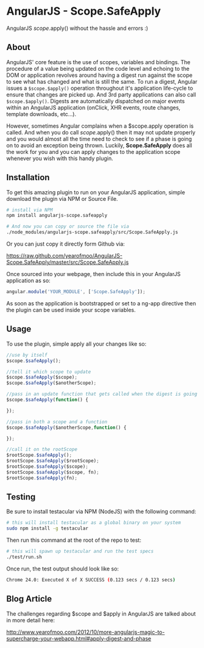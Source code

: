 # AngularJS - Scope.SafeApply

AngularJS $scope.$apply() without the hassle and errors :)

## About

AngularJS' core feature is the use of scopes, variables and bindings. The procedure of a value being updated on the code
level and echoing to the DOM or application revolves around having a digest run against the scope to see what has changed
and what is still the same. To run a digest, Angular issues a `$scope.$apply()` operation throughout it's application life-cycle
to ensure that changes are picked up. And 3rd party applications can also call `$scope.$apply()`. Digests are automatically
dispatched on major events within an AngularJS application (onClick, XHR events, route changes, template downloads, etc...).

However, sometimes Angular complains when a $scope.apply operation is called. And when you do call $scope.$apply() then it may
not update properly and you would almost all the time need to check to see if a phase is going on to avoid an exception being
thrown. Luckily, **Scope.SafeApply** does all the work for you and you can apply changes to the application scope whenever you wish
with this handy plugin.

## Installation

To get this amazing plugin to run on your AngularJS application, simple download the plugin via NPM or Source File.

```bash
# install via NPM
npm install angularjs-scope.safeapply

# And now you can copy or source the file via
./node_modules/angularjs-scope.safeapply/src/Scope.SafeApply.js
```

Or you can just copy it directly form Github via:

https://raw.github.com/yearofmoo/AngularJS-Scope.SafeApply/master/src/Scope.SafeApply.js


Once sourced into your webpage, then include this in your AngularJS application as so:

```javascript
angular.module('YOUR_MODULE', ['Scope.SafeApply']);
```

As soon as the application is bootstrapped or set to a ng-app directive then the plugin can be used inside your scope variables.

## Usage

To use the plugin, simple apply all your changes like so:

```javascript
//use by itself
$scope.$safeApply();

//tell it which scope to update
$scope.$safeApply($scope);
$scope.$safeApply($anotherScope);

//pass in an update function that gets called when the digest is going on...
$scope.$safeApply(function() {

});

//pass in both a scope and a function
$scope.$safeApply($anotherScope,function() {

});

//call it on the rootScope
$rootScope.$safeApply();
$rootScope.$safeApply($rootScope);
$rootScope.$safeApply($scope);
$rootScope.$safeApply($scope, fn);
$rootScope.$safeApply(fn);
```

## Testing

Be sure to install testacular via NPM (NodeJS) with the following command:

```bash
# this will install testacular as a global binary on your system
sudo npm install -g testacular
```

Then run this command at the root of the repo to test:

```bash
# this will spawn up testacular and run the test specs
./test/run.sh
```

Once run, the test output should look like so:

```bash
Chrome 24.0: Executed X of X SUCCESS (0.123 secs / 0.123 secs)
```

## Blog Article

The challenges regarding $scope and $apply in AngularJS are talked about in more detail here:

http://www.yearofmoo.com/2012/10/more-angularjs-magic-to-supercharge-your-webapp.html#apply-digest-and-phase
